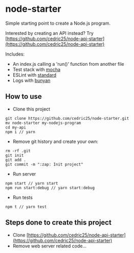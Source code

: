 # node-starter

Simple starting point to create a Node.js program.

Interested by creating an API instead? Try [https://github.com/cedric25/node-api-starter](https://github.com/cedric25/node-api-starter)

Includes:
 - An index.js calling a 'run()' function from another file
 - Test stack with [mocha](https://mochajs.org/#synchronous-code)
 - ESLint with [standard](https://standardjs.com/)
 - Logs with [bunyan](https://github.com/trentm/node-bunyan)

## How to use

 - Clone this project
```
git clone https://github.com/cedric25/node-starter.git
mv node-starter my-nodejs-program
cd my-api
npm i // yarn
```

 - Remove git history and create your own:
```
rm -rf .git
git init
git add .
git commit -m ":zap: Init project"
```

 - Run server
```
npm start // yarn start
npm run start:debug // yarn start:debug
```

 - Run tests
```
npm t // yarn test
```

## Steps done to create this project

 - Clone [https://github.com/cedric25/node-api-starter](https://github.com/cedric25/node-api-starter)
 - Remove web server related code...
